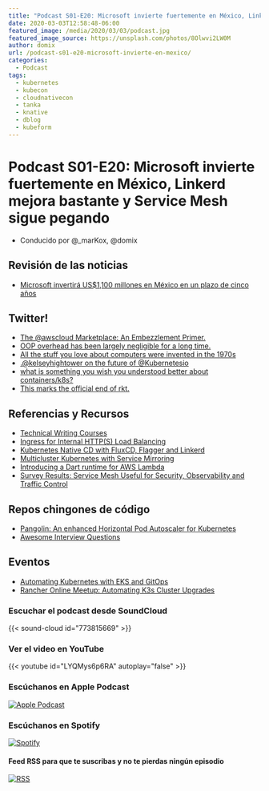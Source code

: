 ```yaml
---
title: "Podcast S01-E20: Microsoft invierte fuertemente en México, Linkerd mejora bastante y Service Mesh sigue pegando"
date: 2020-03-03T12:58:48-06:00
featured_image: /media/2020/03/03/podcast.jpg
featured_image_source: https://unsplash.com/photos/8Olwvi2LW0M
author: domix
url: /podcast-s01-e20-microsoft-invierte-en-mexico/
categories:
  - Podcast
tags:
  - kubernetes
  - kubecon
  - cloudnativecon
  - tanka
  - knative
  - dblog
  - kubeform
---
```


# Podcast S01-E20: Microsoft invierte fuertemente en México, Linkerd mejora bastante y Service Mesh sigue pegando

- Conducido por @_marKox, @domix

## Revisión de las noticias

- [Microsoft invertirá US$1,100 millones en México en un plazo de cinco años](https://www.cnet.com/es/noticias/microsoft-inversion-1100-millones-dolares-mexico/)

## Twitter!

- [The @awscloud Marketplace: An Embezzlement Primer.](https://twitter.com/quinnypig/status/1149043458541346816)
- [OOP overhead has been largely negligible for a long time.](https://twitter.com/coreload/status/1232392352133574656)
- [All the stuff you love about computers were invented in the 1970s](https://twitter.com/brianroemmele/status/1232156293139271681)
- [.@kelseyhightower on the future of @Kubernetesio](https://twitter.com/quinnypig/status/1231665036545941504)
- [what is something you wish you understood better about containers/k8s?](https://twitter.com/IanColdwater/status/1097036373465407489)
- [This marks the official end of rkt.](https://twitter.com/lucabruno/status/1232250467989807104)

## Referencias y Recursos

- [Technical Writing Courses](https://developers.google.com/tech-writing)
- [Ingress for Internal HTTP(S) Load Balancing](https://cloud.google.com/kubernetes-engine/docs/concepts/ingress-ilb)
- [Kubernetes Native CD with FluxCD, Flagger and Linkerd](https://dev.to/orelimelech_/kubernetes-native-cd-with-fluxcd-flagger-and-linkerd-o69)
- [Multicluster Kubernetes with Service Mirroring](https://linkerd.io/2020/02/25/multicluster-kubernetes-with-service-mirroring/)
- [Introducing a Dart runtime for AWS Lambda](https://aws.amazon.com/blogs/opensource/introducing-a-dart-runtime-for-aws-lambda/)
- [Survey Results: Service Mesh Useful for Security, Observability and Traffic Control](https://thenewstack.io/survey-results-service-mesh-useful-for-security-observability-and-traffic-control/)

## Repos chingones de código

- [Pangolin: An enhanced Horizontal Pod Autoscaler for Kubernetes](https://github.com/dpeckett/pangolin)
- [Awesome Interview Questions](https://github.com/MaximAbramchuck/awesome-interview-questions)

## Eventos

- [Automating Kubernetes with EKS and GitOps](https://go.weave.works/webinar-10-15-19.html)
- [Rancher Online Meetup: Automating K3s Cluster Upgrades](https://info.rancher.com/online-meetup-automating-k3s-cluster-upgrades)


### Escuchar el podcast desde SoundCloud

{{< sound-cloud id="773815669" >}}


### Ver el video en YouTube

{{< youtube id="LYQMys6p6RA" autoplay="false" >}}

### Escúchanos en Apple Podcast

[![Apple Podcast](/US_UK_Apple_Podcasts_Listen_Badge_RGB.svg)](https://podcasts.apple.com/mx/podcast/cloud-native-mx/id1470528646)

### Escúchanos en Spotify

[![Spotify](/spotify-podcast-badge-blk-grn-330x80.png)](https://open.spotify.com/show/4PQyVjzcDQuELxi3aNO86e)


#### Feed RSS para que te suscribas y no te pierdas ningún episodio

[![RSS](/RSS_Feed_Icon.jpg)](http://feeds.soundcloud.com/users/soundcloud:users:393589416/sounds.rss)